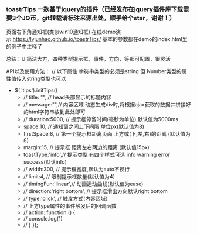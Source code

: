 ### toastrTips  一款基于jquery的插件（已经发布在jquery插件库下载需要3个JQ币，git转载请标注来源出处，顺手给个star，谢谢！）
页面右下角通知框(类似win10通知框)
在线demo演示:https://lvjunhao.github.io/toastrTips/
基本的参数都在demo的index.html里的例子中注释了

总结：UI简洁大方，四种类型提示框，事件，方向，等都可配置，很灵活

API以及使用方法：
// 以下属性 字符串类型的必须是string 但 Number类型的属性值传入string类型也可以
- $('.tips').initTips({
	- // title: "", // head头部显示的标题内容
	- // message:"",// 内容区域 动态生成div时,将根据ajax获取的数据并拼接好的html字符串放到此处即可
	- // duration:5000, // 提示框停留时间(毫秒为单位)  默认值为5000ms
	- space:10, // 通知窗之间上下间隔 单位px(默认值为8)
	- firstSpace:8, // 第一个提示框距离页面 上方或(下,左,右)的距离 (默认值为8)
	- margin:15, // 提示框 距离左右两边的距离 (默认值15px)
	- toastType:'info',// 提示类型 有四个样式可选 info warning error success(默认info)
	- // width:300, // 提示框宽度,默认为auto不换行
	- // limit:4, // 限制提示框数量(默认值为4)
	- // timingFun:'linear',// 动画运动曲线(默认值为ease)
	- // direction:'right bottom', // 提示框滑出方向默认right bottom
	- // type:'click', // 触发方式(内容区域)
	- // 上方type属性的事件触发后的回调函数
	- // action: function () {
	- //     console.log(1)
	- // }
});
